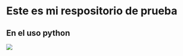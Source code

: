 # Este es mi respositorio de prueba

## En el uso python


<image src="https://www.bing.com/images/search?view=detailV2&ccid=XTRl4rwN&id=14CCA39CB542D85DD2D30B3BFCDB444DB7332FE0&thid=OIP.XTRl4rwNqniKlEtc6swCMgHaE8&mediaurl=https%3a%2f%2fcdn.computerhoy.com%2fsites%2fnavi.axelspringer.es%2fpublic%2fmedia%2fimage%2f2023%2f04%2fraspberry-lanza-editor-codigo-aprender-python-lenguaje-ia-3008158.jpg&cdnurl=https%3a%2f%2fth.bing.com%2fth%2fid%2fR.5d3465e2bc0daa788a944b5ceacc0232%3frik%3d4C8zt01E2%252fw7Cw%26pid%3dImgRaw%26r%3d0&exph=1600&expw=2400&q=python&simid=607996378967181333&FORM=IRPRST&ck=C2973CDC410E4E134D9F1B7BD6C5B11D&selectedIndex=0&itb=0">